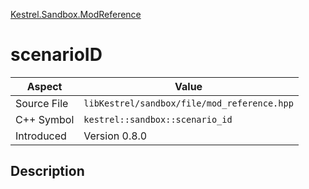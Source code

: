 [Kestrel.Sandbox.ModReference](index)
# scenarioID
| Aspect | Value |
| --- | --- |
| Source File | `libKestrel/sandbox/file/mod_reference.hpp` |
| C++ Symbol | `kestrel::sandbox::scenario_id` |
| Introduced | Version 0.8.0 |
## Description

